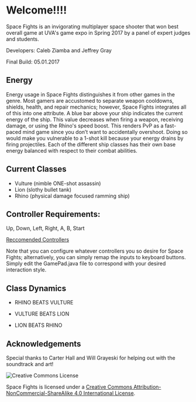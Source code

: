 # Welcome!!!!
Space Fights is an invigorating multiplayer space shooter that won best overall game at UVA's game expo in Spring 2017 by a panel of expert judges and students.

Developers: Caleb Ziamba and Jeffrey Gray

Final Build: 05.01.2017

## Energy
Energy usage in Space Fights distinguishes it from other games in the genre. Most gamers are accustomed to separate weapon cooldowns, shields, health, and repair mechanics; however, Space Fights integrates all of this into one attribute. A blue bar above your ship indicates the current energy of the ship. This value decreases when firing a weapon, receiving damage, or using the Rhino's speed boost. This renders PvP as a fast-paced mind game since you don’t want to accidentally overshoot. Doing so would make you vulnerable to a 1-shot kill because your energy drains by firing projectiles. Each of the different ship classes has their own base energy balanced with respect to their combat abilities.

## Current Classes
* Vulture (nimble ONE-shot assassin)
* Lion (slothy bullet tank)
* Rhino (physical damage focused ramming ship)

## Controller Requirements: 
Up, Down, Left, Right, A, B, Start

[Reccomended Controllers](https://www.amazon.com/gp/product/B01EUZEQLO/ref=od_aui_detailpages00?ie=UTF8&psc=1)

Note that you can configure whatever controllers you so desire for Space Fights; alternatively, you can simply remap the inputs to keyboard buttons. Simply edit the GamePad.java file to correspond with your desired interaction style.

## Class Dynamics
* RHINO BEATS VULTURE

* VULTURE BEATS LION

* LION BEATS RHINO 

## Acknowledgements
Special thanks to Carter Hall and Will Grayeski for helping out with the soundtrack and art!

![Creative Commons License](https://i.creativecommons.org/l/by-nc-sa/4.0/88x31.png)

Space Fights is licensed under a [Creative Commons Attribution-NonCommercial-ShareAlike 4.0 International License](https://creativecommons.org/licenses/by-nc-sa/4.0/).
